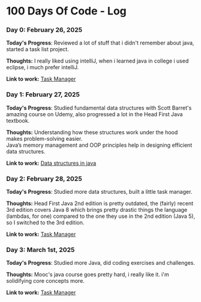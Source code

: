 # 100 Days Of Code - Log

### Day 0: February 26, 2025

**Today's Progress**: Reviewed a lot of stuff that i didn't remember about java, started a task list project.

**Thoughts:** I really liked using intelliJ, when i learned java in college i used eclipse, i much prefer intelliJ.

**Link to work:** [Task Manager](#)

### Day 1: February 27, 2025

**Today's Progress**: Studied fundamental data structures with Scott Barret's amazing course on Udemy, also progressed a lot in the Head First Java textbook.

**Thoughts:** Understanding how these structures work under the hood makes problem-solving easier.\
Java’s memory management and OOP principles help in designing efficient data structures.

**Link to work:** [Data structures in java](https://github.com/leonardof108/JavaDataStructures)


### Day 2: February 28, 2025

**Today's Progress**: Studied more data structures, built a little task manager.

**Thoughts:** Head First Java 2nd edition is pretty outdated, the (fairly) recent 3rd edition covers Java 8 which brings pretty drastic things the language (lambdas, for one) compared to the one they use in the 2nd edition (Java 5), so I switched to the 3rd edition.

**Link to work:** [Task Manager](https://github.com/leonardof108/TaskManager)

### Day 3: March 1st, 2025

**Today's Progress**: Studied more Java, did coding exercises and challenges.

**Thoughts:** Mooc's java course goes pretty hard, i really like it. i'm solidifying core concepts more.

**Link to work:** [Task Manager](https://github.com/leonardof108/JavaExercises)
